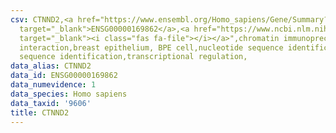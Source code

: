 ```yaml
---
csv: CTNND2,<a href="https://www.ensembl.org/Homo_sapiens/Gene/Summary?db=core;g=ENSG00000169862"
  target="_blank">ENSG00000169862</a>,<a href="https://www.ncbi.nlm.nih.gov/pubmed/22863008"
  target="_blank"><i class="fas fa-file"></i></a>",chromatin immunoprecipitation assay,direct
  interaction,breast epithelium, BPE cell,nucleotide sequence identification,nucleotide
  sequence identification,transcriptional regulation,
data_alias: CTNND2
data_id: ENSG00000169862
data_numevidence: 1
data_species: Homo sapiens
data_taxid: '9606'
title: CTNND2
---
```

